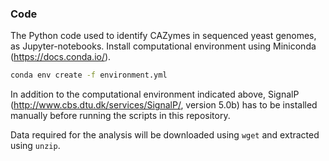 ### Code
The Python code used to identify CAZymes in sequenced yeast genomes, as Jupyter-notebooks. Install computational environment using Miniconda (https://docs.conda.io/).

```bash
conda env create -f environment.yml
```

In addition to the computational environment indicated above, SignalP (http://www.cbs.dtu.dk/services/SignalP/, version 5.0b) has to be installed manually before running the scripts in this repository.


Data required for the analysis will be downloaded using `wget` and extracted using `unzip`.
